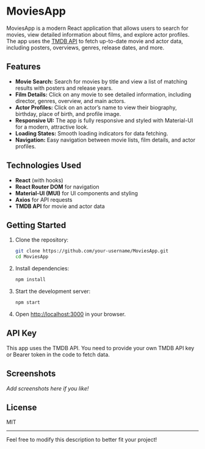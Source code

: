 # MoviesApp

MoviesApp is a modern React application that allows users to search for movies, view detailed information about films, and explore actor profiles. The app uses the [TMDB API](https://www.themoviedb.org/documentation/api) to fetch up-to-date movie and actor data, including posters, overviews, genres, release dates, and more.

## Features

- **Movie Search:** Search for movies by title and view a list of matching results with posters and release years.
- **Film Details:** Click on any movie to see detailed information, including director, genres, overview, and main actors.
- **Actor Profiles:** Click on an actor’s name to view their biography, birthday, place of birth, and profile image.
- **Responsive UI:** The app is fully responsive and styled with Material-UI for a modern, attractive look.
- **Loading States:** Smooth loading indicators for data fetching.
- **Navigation:** Easy navigation between movie lists, film details, and actor profiles.

## Technologies Used

- **React** (with hooks)
- **React Router DOM** for navigation
- **Material-UI (MUI)** for UI components and styling
- **Axios** for API requests
- **TMDB API** for movie and actor data

## Getting Started

1. Clone the repository:
   ```bash
   git clone https://github.com/your-username/MoviesApp.git
   cd MoviesApp
   ```

2. Install dependencies:
   ```bash
   npm install
   ```

3. Start the development server:
   ```bash
   npm start
   ```

4. Open [http://localhost:3000](http://localhost:3000) in your browser.

## API Key

This app uses the TMDB API. You need to provide your own TMDB API key or Bearer token in the code to fetch data.

## Screenshots

_Add screenshots here if you like!_

## License

MIT

---

Feel free to modify this description to better fit your project!
